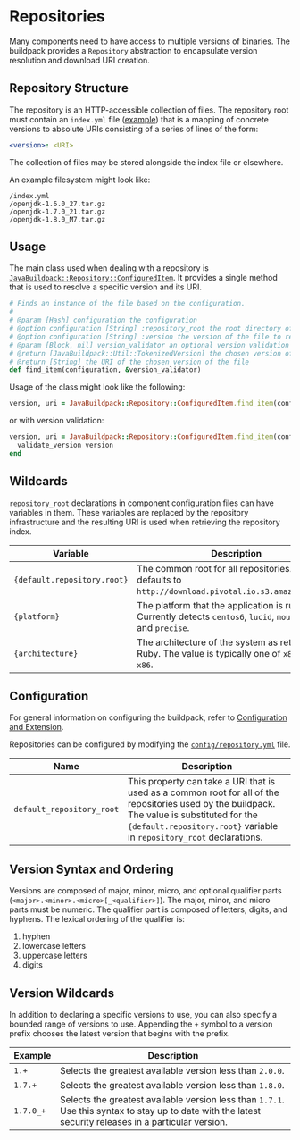 # Repositories
Many components need to have access to multiple versions of binaries.  The buildpack provides a `Repository` abstraction to encapsulate version resolution and download URI creation.

## Repository Structure
The repository is an HTTP-accessible collection of files.  The repository root must contain an `index.yml` file ([example][]) that is a mapping of concrete versions to absolute URIs consisting of a series of lines of the form:
```yaml
<version>: <URI>
```

The collection of files may be stored alongside the index file or elsewhere.

An example filesystem might look like:

```
/index.yml
/openjdk-1.6.0_27.tar.gz
/openjdk-1.7.0_21.tar.gz
/openjdk-1.8.0_M7.tar.gz
```

## Usage
The main class used when dealing with a repository is [`JavaBuildpack::Repository::ConfiguredItem`][].  It provides a single method that is used to resolve a specific version and its URI.

```ruby
# Finds an instance of the file based on the configuration.
#
# @param [Hash] configuration the configuration
# @option configuration [String] :repository_root the root directory of the repository
# @option configuration [String] :version the version of the file to resolve
# @param [Block, nil] version_validator an optional version validation block
# @return [JavaBuildpack::Util::TokenizedVersion] the chosen version of the file
# @return [String] the URI of the chosen version of the file
def find_item(configuration, &version_validator)
```

Usage of the class might look like the following:

```ruby
version, uri = JavaBuildpack::Repository::ConfiguredItem.find_item(configuration)
```

or with version validation:

```ruby
version, uri = JavaBuildpack::Repository::ConfiguredItem.find_item(configuration) do |version|
  validate_version version
end
```

## Wildcards
`repository_root` declarations in component configuration files can have variables in them.  These variables are replaced by the repository infrastructure and the resulting URI is used when retrieving the repository index.

| Variable | Description |
| -------- | ----------- |
| `{default.repository.root}` | The common root for all repositories.  Currently defaults to `http://download.pivotal.io.s3.amazonaws.com`.
| `{platform}` | The platform that the application is running on.  Currently detects `centos6`, `lucid`, `mountainlion`, and `precise`.
| `{architecture}` | The architecture of the system as returned by Ruby.  The value is typically one of `x86_64` or `x86`.

## Configuration
For general information on configuring the buildpack, refer to [Configuration and Extension][].

Repositories can be configured by modifying the [`config/repository.yml`][] file.

| Name | Description
| ---- | -----------
| `default_repository_root` | This property can take a URI that is used as a common root for all of the repositories used by the buildpack.  The value is substituted for the `{default.repository.root}` variable in `repository_root` declarations.

## Version Syntax and Ordering
Versions are composed of major, minor, micro, and optional qualifier parts (`<major>.<minor>.<micro>[_<qualifier>]`).  The major, minor, and micro parts must be numeric.  The qualifier part is composed of letters, digits, and hyphens.  The lexical ordering of the qualifier is:

1. hyphen
2. lowercase letters
3. uppercase letters
4. digits

## Version Wildcards
In addition to declaring a specific versions to use, you can also specify a bounded range of versions to use.  Appending the `+` symbol to a version prefix chooses the latest version that begins with the prefix.

| Example | Description
| ------- | -----------
| `1.+`   	| Selects the greatest available version less than `2.0.0`.
| `1.7.+` 	| Selects the greatest available version less than `1.8.0`.
| `1.7.0_+` | Selects the greatest available version less than `1.7.1`. Use this syntax to stay up to date with the latest security releases in a particular version.


[`config/repository.yml`]: ../config/repository.yml
[`JavaBuildpack::Repository::ConfiguredItem`]: ../lib/java_buildpack/repository/configured_item.rb
[Configuration and Extension]: ../README.md#configuration-and-extension
[example]: http://download.pivotal.io.s3.amazonaws.com/openjdk/lucid/x86_64/index.yml


